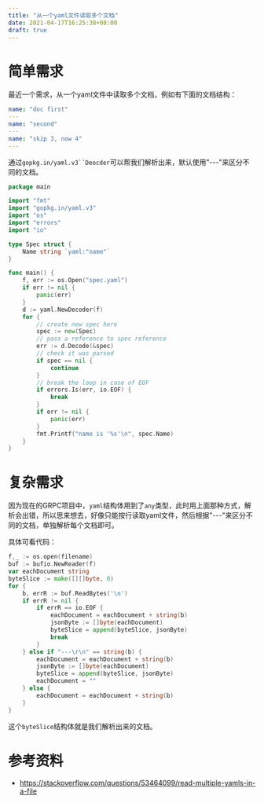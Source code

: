 ```yaml
---
title: "从一个yaml文件读取多个文档"
date: 2021-04-17T16:25:38+08:00
draft: true
---
```


# 简单需求

最近一个需求，从一个yaml文件中读取多个文档，例如有下面的文档结构：

```yaml
name: "doc first"
---
name: "second"
---
name: "skip 3, now 4"
---
```

通过`gopkg.in/yaml.v3``Deocder`可以帮我们解析出来，默认使用"---"来区分不同的文档。

```go
package main

import "fmt"
import "gopkg.in/yaml.v3"
import "os"
import "errors"
import "io"

type Spec struct {
    Name string `yaml:"name"`
}

func main() {
    f, err := os.Open("spec.yaml")
    if err != nil {
        panic(err)
    }
    d := yaml.NewDecoder(f)
    for {
        // create new spec here
        spec := new(Spec)
        // pass a reference to spec reference
        err := d.Decode(&spec)
        // check it was parsed
        if spec == nil {
            continue
        }
        // break the loop in case of EOF
        if errors.Is(err, io.EOF) {
            break
        }
        if err != nil {
            panic(err)
        }
        fmt.Printf("name is '%s'\n", spec.Name)
    }
}
```

# 复杂需求

因为现在的GRPC项目中，`yaml`结构体用到了`any`类型，此时用上面那种方式，解析会出错，所以思来想去，好像只能按行读取yaml文件，然后根据"---"来区分不同的文档，单独解析每个文档即可。



具体可看代码：

```go
f,_ := os.open(filename)
buf := bufio.NewReader(f)
var eachDocument string
byteSlice := make([][]byte, 0)
for {
    b, errR := buf.ReadBytes('\n')
    if errR != nil {
        if errR == io.EOF {
            eachDocument = eachDocument + string(b)
            jsonByte := []byte(eachDocument)
            byteSlice = append(byteSlice, jsonByte)
            break
        }
    } else if "---\r\n" == string(b) {
        eachDocument = eachDocument + string(b)
        jsonByte := []byte(eachDocument)
        byteSlice = append(byteSlice, jsonByte)
        eachDocument = ""
    } else {
        eachDocument = eachDocument + string(b)
    }
}
```

这个`byteSlice`结构体就是我们解析出来的文档。

# 参考资料

- https://stackoverflow.com/questions/53464099/read-multiple-yamls-in-a-file